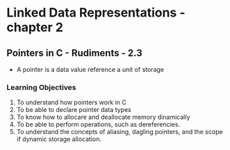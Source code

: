 # Linked Data Representations - chapter 2

## Pointers in C - Rudiments - 2.3

* A pointer is a data value reference a unit of storage


### Learning Objectives

1. To understand how pointers work in C 
2. To be able to declare pointer data types
3. To know how to allocare and deallocate memory dinamically
4. To be able to perform operations, such as dereferencies.
5. To understand the concepts of aliasing, dagling pointers, and the scope if dynamic storage allocation.

